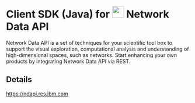 # Client SDK (Java) for <img src="https://ndapi.res.ibm.com/gfx/logos/plain.svg" width="32" /> Network Data API
Network Data API is a set of techniques for your scientific tool box to
support the visual exploration, computational analysis and understanding
of high-dimensional spaces, such as networks. Start enhancing your own
products by integrating Network Data API via REST.

## Details
https://ndapi.res.ibm.com
